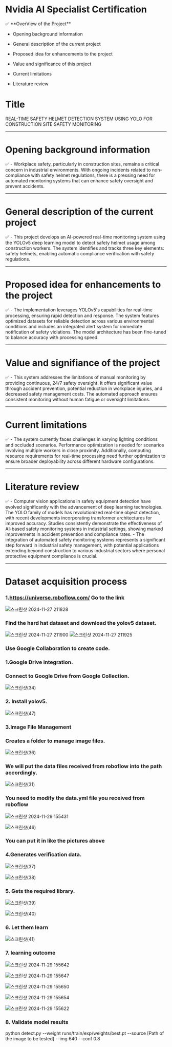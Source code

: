 # **Nvidia AI Specialist Certification**

<aside>
✅ **OverView of the Project**

- Opening background information 

- General description of the current project 

- Proposed idea for enhancements to the project 

- Value and significance of this project 

- Current limitations 

- Literature review

</aside>

# Title

REAL-TIME SAFETY HELMET DETECTION SYSTEM USING YOLO FOR CONSTRUCTION SITE SAFETY MONITORING

---

# Opening background information

<aside>
✅ - Workplace safety, particularly in construction sites, remains a critical concern in industrial environments. With ongoing incidents related to non-compliance with safety helmet regulations, there is a pressing need for automated monitoring systems that can enhance safety oversight and prevent accidents.

</aside>

---


# General description of the current project

<aside>
✅ - This project develops an AI-powered real-time monitoring system using the YOLOv5 deep learning model to detect safety helmet usage among construction workers. The system identifies and tracks three key elements: safety helmets, enabling automatic compliance verification with safety regulations.

</aside>

---


# **Proposed idea for enhancements to the project**

<aside>
✅ - The implementation leverages YOLOv5's capabilities for real-time processing, ensuring rapid detection and response. The system features optimized datasets for reliable detection across various environmental conditions and includes an integrated alert system for immediate notification of safety violations. The model architecture has been fine-tuned to balance accuracy with processing speed.

</aside>

---


# Value and signifiance of the project

<aside>
✅ - This system addresses the limitations of manual monitoring by providing continuous, 24/7 safety oversight. It offers significant value through accident prevention, potential reduction in workplace injuries, and decreased safety management costs. The automated approach ensures consistent monitoring without human fatigue or oversight limitations.

</aside>

---


# **Current limitations**

<aside>
✅ - The system currently faces challenges in varying lighting conditions and occluded scenarios. Performance optimization is needed for scenarios involving multiple workers in close proximity. Additionally, computing resource requirements for real-time processing need further optimization to ensure broader deployability across different hardware configurations.

</aside>

---


# **Literature review**

<aside>
✅ - Computer vision applications in safety equipment detection have evolved significantly with the advancement of deep learning technologies. The YOLO family of models has revolutionized real-time object detection, with recent developments incorporating transformer architectures for improved accuracy. Studies consistently demonstrate the effectiveness of AI-based safety monitoring systems in industrial settings, showing marked improvements in accident prevention and compliance rates.
- The integration of automated safety monitoring systems represents a significant step forward in industrial safety management, with potential applications extending beyond construction to various industrial sectors where personal protective equipment compliance is crucial.

</aside>

---

# **Dataset acquisition process**

### 1.https://universe.roboflow.com/ Go to the link

![스크린샷 2024-11-27 211828](https://github.com/user-attachments/assets/36de3ae2-b25a-47f7-9dbd-bddf2ea1a71f)


### Find the hard hat dataset and download the yolov5 dataset.

![스크린샷 2024-11-27 211900](https://github.com/user-attachments/assets/e0ee67a6-3ddd-454a-b814-84bc4539fadf)
![스크린샷 2024-11-27 211925](https://github.com/user-attachments/assets/6ec875a0-6cbc-4e56-8dbe-4b5d91a511c0)

### Use Google Collaboration to create code.

### 1.Google Drive integration.

### Connect to Google Drive from Google Collection.
![스크린샷(34)](https://github.com/user-attachments/assets/a7f4426b-68b5-49be-a673-c073272c07f2)


### 2. Install yolov5.
![스크린샷(47)](https://github.com/user-attachments/assets/e914556a-a768-4e79-bd89-1dfab27556cf)

### 3.Image File Management

### Creates a folder to manage image files.
![스크린샷(36)](https://github.com/user-attachments/assets/0bbb8d2e-55fb-44b8-899f-ed0b27ec426d)

### We will put the data files received from roboflow into the path accordingly.

![스크린샷(31)](https://github.com/user-attachments/assets/d7fff744-6e16-49dd-aa1f-8d72a143f434)

### You need to modify the data.yml file you received from roboflow

![스크린샷 2024-11-29 155431](https://github.com/user-attachments/assets/f67e9dbf-ddf8-4f0a-b50e-61fd42ed961d)

![스크린샷(46)](https://github.com/user-attachments/assets/1684c4dc-ea7b-41a1-8a93-f866c1369c4e)
### You can put it in like the pictures above


### 4.Generates verification data.

![스크린샷(37)](https://github.com/user-attachments/assets/4f7c1df9-6864-4c13-877c-a25fbb20adca)

![스크린샷(38)](https://github.com/user-attachments/assets/59eba4c0-a985-47c6-9647-e3c4c0a34cf1)

### 5. Gets the required library.

![스크린샷(39)](https://github.com/user-attachments/assets/7b43e8ce-0892-4ec8-8a8e-1a678d8ab9c9)

![스크린샷(40)](https://github.com/user-attachments/assets/06fcbfbe-5ff1-4211-a824-c8c8571ddfb3)

### 6. Let them learn

![스크린샷(41)](https://github.com/user-attachments/assets/806bdfbf-6bf8-429b-8869-2ac7a289e62e)

### 7. learning outcome

![스크린샷 2024-11-29 155642](https://github.com/user-attachments/assets/5e618389-23db-4da7-b993-5b5f543d7131)

![스크린샷 2024-11-29 155647](https://github.com/user-attachments/assets/0a2838f3-b8e0-48a1-b4bf-601ef9eafe84)

![스크린샷 2024-11-29 155650](https://github.com/user-attachments/assets/c5be30da-cca7-4a94-887d-8e65b6207d40)

![스크린샷 2024-11-29 155654](https://github.com/user-attachments/assets/26c49fdd-5ced-4f16-bca2-3f8066514e4c)

![스크린샷 2024-11-29 155622](https://github.com/user-attachments/assets/c8656ca4-a1b5-4eb1-a257-e42a48b79408)


### 8. Validate model results
python detect.py --weight runs/train/exp/weights/best.pt --source [Path of the image to be tested] --img 640 --conf 0.8
